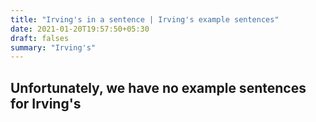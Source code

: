 ```yaml
---
title: "Irving's in a sentence | Irving's example sentences"
date: 2021-01-20T19:57:50+05:30
draft: falses
summary: "Irving's"
---
```

## Unfortunately, we have no example sentences for Irving's                 
